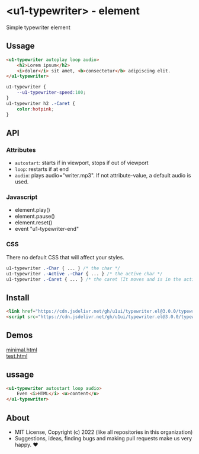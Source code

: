 # &lt;u1-typewriter&gt; - element
Simple typewriter element

## Ussage

```html
<u1-typewriter autoplay loop audio>
    <h2>Lorem ipsum</h2>
    <i>dolor</i> sit amet, <b>consectetur</b> adipiscing elit.
</u1-typewriter>
```

```css
u1-typewriter {
    --u1-typewriter-speed:100;
}
u1-typewriter h2 .-Caret {
    color:hotpink;
}
```

## API

### Attributes

- `autostart`: starts if in viewport, stops if out of viewport  
- `loop`: restarts if at end
- `audio`: plays audio="writer.mp3". If not attribute-value, a default audio is used.

### Javascript

- element.play()
- element.pause()
- element.reset()
- event "u1-typewriter-end"

### CSS

There no default CSS that will affect your styles.

```css
u1-typewriter .-Char { ... } /* the char */
u1-typewriter .-Active .-Char { ... } /* the active char */
u1-typewriter .-Caret { ... } /* the caret (It moves and is in the active char element) */
```

## Install

```html
<link href="https://cdn.jsdelivr.net/gh/u1ui/typewriter.el@3.0.0/typewriter.min.css" rel=stylesheet>
<script src="https://cdn.jsdelivr.net/gh/u1ui/typewriter.el@3.0.0/typewriter.min.js" type=module>
```

## Demos

[minimal.html](http://gcdn.li/u1ui/typewriter.el@main/tests/minimal.html)  
[test.html](http://gcdn.li/u1ui/typewriter.el@main/tests/test.html)  

## ussage

```html
<u1-typewriter autostart loop audio>
    Even <i>HTML</i> <u>content</u>
</u1-typewriter>
```

## About

- MIT License, Copyright (c) 2022 <u1> (like all repositories in this organization) <br>
- Suggestions, ideas, finding bugs and making pull requests make us very happy. ♥

